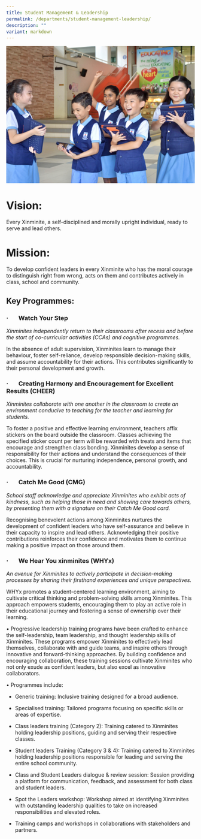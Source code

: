 ```yaml
---
title: Student Management & Leadership
permalink: /departments/student-management-leadership/
description: ""
variant: markdown
---
```

![](/images/Department%20Pics/sml%20dept%20s.jpg)

# Vision:

Every Xinminite, a self-disciplined and morally upright individual, ready to serve and lead others.

# Mission:

To develop confident leaders in every Xinminite who has the moral courage to distinguish right from wrong, acts on them and contributes actively in class, school and community.

## Key Programmes:

### ·       **Watch Your Step**

_Xinminites independently return to their classrooms after recess and before the start of co-curricular activities (CCAs) and cognitive programmes._

In the absence of adult supervision, Xinminites learn to manage their behaviour, foster self-reliance, develop responsible decision-making skills, and assume accountability for their actions. This contributes significantly to their personal development and growth.

### ·       **Creating Harmony and Encouragement for Excellent Results (CHEER)**

_Xinminites collaborate with one another in the classroom to create an environment conducive to teaching for the teacher and learning for students._

To foster a positive and effective learning environment, teachers affix stickers on the board outside the classroom. Classes achieving the specified sticker count per term will be rewarded with treats and items that encourage and strengthen class bonding. Xinminites develop a sense of responsibility for their actions and understand the consequences of their choices. This is crucial for nurturing independence, personal growth, and accountability.

### ·       **Catch Me Good (CMG)**

_School staff acknowledge and appreciate Xinminites who exhibit acts of kindness, such as helping those in need and showing care towards others, by presenting them with a signature on their Catch Me Good card._

Recognising benevolent actions among Xinminites nurtures the development of confident leaders who have self-assurance and believe in their capacity to inspire and lead others. Acknowledging their positive contributions reinforces their confidence and motivates them to continue making a positive impact on those around them.

### ·       **We Hear You xinminites (WHYx)**

_An avenue for Xinminites to actively participate in decision-making processes by sharing their firsthand experiences and unique perspectives._

WHYx promotes a student-centered learning environment, aiming to cultivate critical thinking and problem-solving skills among Xinminites. This approach empowers students, encouraging them to play an active role in their educational journey and fostering a sense of ownership over their learning.


•	Progressive leadership training programs have been crafted to enhance the self-leadership, team leadership, and thought leadership skills of Xinminites. These programs empower Xinminites to effectively lead themselves, collaborate with and guide teams, and inspire others through innovative and forward-thinking approaches. By building confidence and encouraging collaboration, these training sessions cultivate Xinminites who not only exude as confident leaders, but also excel as innovative collaborators.

•	Programmes include: 

-	Generic training: Inclusive training designed for a broad audience.

-	Specialised training: Tailored programs focusing on specific skills or areas of expertise.

-	Class leaders training (Category 2): Training catered to Xinminites holding leadership positions, guiding and serving their respective classes.  
-	Student leaders Training (Category 3 & 4): Training catered to Xinminites holding leadership positions responsible for leading and serving the entire school community.

-	Class and Student Leaders dialogue & review session: Session providing a platform for communication, feedback, and assessment for both class and student leaders.

-	Spot the Leaders workshop: Workshop aimed at identifying Xinminites with outstanding leadership qualities to take on increased responsibilities and elevated roles. 

-	Training camps and workshops in collaborations with stakeholders and partners.
